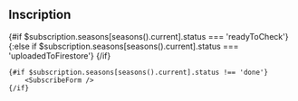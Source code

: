 <script>
    export let context //just to hide warning in console
    import SubscribeForm from '$components/forms/SubscribeForm.svelte'
    import CheckSubscription from '$components/CheckSubscription.svelte'
    import {params} from '@roxi/routify'
    import { currentSeason, currentDay, subscription } from '$utils/stores'
    import { getDayFromUrl } from '$utils/days'
    import Success from '$components/Success.svelte'
    import { goto } from '@roxi/routify'
    import Back from '$components/Back.svelte'
    import { getSeasonFromFirestore } from '$utils/firestore'
    import { seasons } from '$utils/seasons'

    let dayUrl = $params.creneau
    if (dayUrl) {
        $currentDay = getDayFromUrl(dayUrl, $currentSeason.days)
    }

/*     const updateSeasonObject = async ()=>{
        //$currentSeason = null
        try {
            let firestoreSeason = await getSeasonFromFirestore("current")
            $currentSeason = firestoreSeason
        } catch (error) {
            throw error
        }
    } */

    $:if ($subscription.seasons[seasons().current].status === 'done') {
        $goto('/')  
        /* updateSeasonObject().then(()=>{
            $goto('/')  
        }) */
    }

</script>

<article>
    <h1>Inscription</h1>
    {#if $subscription.seasons[seasons().current].status === 'readyToCheck'}
        <CheckSubscription />
    {:else if $subscription.seasons[seasons().current].status === 'uploadedToFirestore'}
        <Success />
    {/if}

    {#if $subscription.seasons[seasons().current].status !== 'done'}
        <SubscribeForm />
    {/if}
    
</article>

<Back home={true}/>

<slot></slot> <!-- just to hide error warning in console -->
